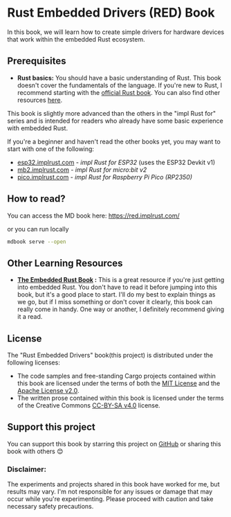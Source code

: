# Rust Embedded Drivers (RED) Book

In this book, we will learn how to create simple drivers for hardware devices that work within the embedded Rust ecosystem. 

## Prerequisites

- **Rust basics:** You should have a basic understanding of Rust. This book doesn't cover the fundamentals of the language.  If you're new to Rust, I recommend starting with the [official Rust book](https://doc.rust-lang.org/book/). You can also find other resources [here](https://implrust.com/learn/beginner/).

This book is slightly more advanced than the others in the "impl Rust for" series and is intended for readers who already have some basic experience with embedded Rust.

If you're a beginner and haven't read the other books yet, you may want to start with one of the following:

- [esp32.implrust.com](https://esp32.implrust.com) - *impl Rust for ESP32* (uses the ESP32 Devkit v1)  
- [mb2.implrust.com](https://mb2.implrust.com) - *impl Rust for micro:bit v2*  
- [pico.implrust.com](https://pico.implrust.com) - *impl Rust for Raspberry Pi Pico (RP2350)*

## How to read?

You can access the MD book here: https://red.implrust.com/

or you can run locally

```sh
mdbook serve --open
```

 
## Other Learning Resources

- **[The Embedded Rust Book](https://docs.rust-embedded.org/book/intro/index.html) :** This is a great resource if you're just getting into embedded Rust. You don't have to read it before jumping into this book, but it's a good place to start.   I'll do my best to explain things as we go, but if I miss something or don't cover it clearly, this book can really come in handy. One way or another, I definitely recommend giving it a read.
 
## License

The "Rust Embedded Drivers" book(this project) is distributed under the following licenses:

* The code samples and free-standing Cargo projects contained within this book are licensed under the terms of both the [MIT License] and the [Apache License v2.0].
* The written prose contained within this book is licensed under the terms of the Creative Commons [CC-BY-SA v4.0] license.

[MIT License]: ./LICENSE-MIT
[Apache License v2.0]: ./LICENSE-APACHE
[CC-BY-SA v4.0]: ./LICENSE-CC-BY-SA
[MIT License Hosted]: https://opensource.org/licenses/MIT
[Apache License v2.0 Hosted]: http://www.apache.org/licenses/LICENSE-2.0
[CC-BY-SA v4.0 Hosted]: https://creativecommons.org/licenses/by-sa/4.0/legalcode


## Support this project

You can support this book by starring this project on [GitHub](https://github.com/ImplFerris/red-book) or sharing this book with others 😊

### Disclaimer: 
The experiments and projects shared in this book have worked for me, but results may vary. I'm not responsible for any issues or damage that may occur while you're experimenting. Please proceed with caution and take necessary safety precautions.

